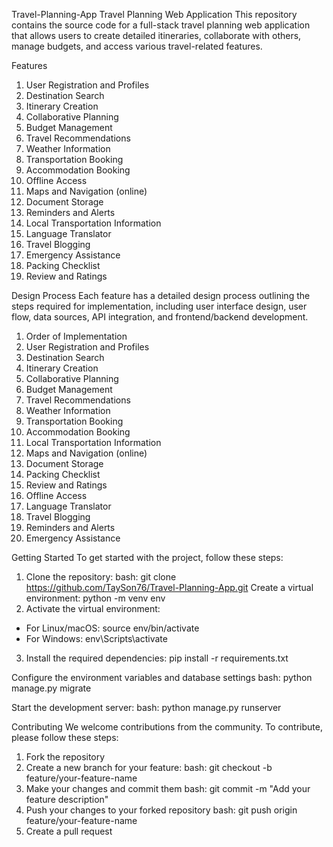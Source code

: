 Travel-Planning-App
Travel Planning Web Application
This repository contains the source code for a full-stack travel planning web application that allows users to create detailed itineraries, collaborate with others, manage budgets, and access various travel-related features.

Features
1. User Registration and Profiles
2. Destination Search
3. Itinerary Creation
4. Collaborative Planning
5. Budget Management
6. Travel Recommendations
7. Weather Information
8. Transportation Booking
9. Accommodation Booking
10. Offline Access
11. Maps and Navigation (online)
12. Document Storage
13. Reminders and Alerts
14. Local Transportation Information
15. Language Translator
16. Travel Blogging
17. Emergency Assistance
18. Packing Checklist
19. Review and Ratings

Design Process
Each feature has a detailed design process outlining the steps required for implementation, including user interface design, user flow, data sources, API integration, and frontend/backend development.

1. Order of Implementation
2. User Registration and Profiles
3. Destination Search
4. Itinerary Creation
5. Collaborative Planning
6. Budget Management
7. Travel Recommendations
8. Weather Information
9. Transportation Booking
10. Accommodation Booking
11. Local Transportation Information
12. Maps and Navigation (online)
13. Document Storage
14. Packing Checklist
15. Review and Ratings
16. Offline Access
17. Language Translator
18. Travel Blogging
19. Reminders and Alerts
20. Emergency Assistance

Getting Started
To get started with the project, follow these steps:

1. Clone the repository:
bash: git clone https://github.com/TaySon76/Travel-Planning-App.git
Create a virtual environment: python -m venv env
2. Activate the virtual environment:
  - For Linux/macOS:
      source env/bin/activate
  - For Windows:
      env\Scripts\activate
3. Install the required dependencies: pip install -r requirements.txt

Configure the environment variables and database settings
bash: python manage.py migrate

Start the development server:
bash: python manage.py runserver

Contributing
We welcome contributions from the community. To contribute, please follow these steps:
1. Fork the repository
2. Create a new branch for your feature:
bash: git checkout -b feature/your-feature-name
3. Make your changes and commit them
bash: git commit -m "Add your feature description"
4. Push your changes to your forked repository
bash: git push origin feature/your-feature-name
5. Create a pull request
   
